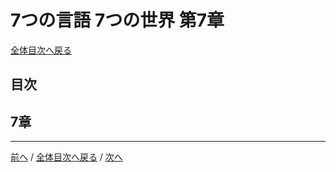# 7つの言語 7つの世界 第7章
[全体目次へ戻る](index.md)
## 目次

## 7章

***

[前へ](c6.md) /
[全体目次へ戻る](index.md) /
[次へ](c8.md)
